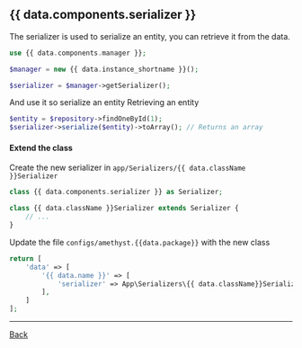 ## {{ data.components.serializer }}

The serializer is used to serialize an entity, you can retrieve it from the data.

```php
use {{ data.components.manager }};

$manager = new {{ data.instance_shortname }}();

$serializer = $manager->getSerializer();

```

And use it so serialize an entity
Retrieving an entity

```php
$entity = $repository->findOneById(1);
$serializer->serialize($entity)->toArray(); // Returns an array

```
#### Extend the class

Create the new serializer in `app/Serializers/{{ data.className }}Serializer`
```php
class {{ data.components.serializer }} as Serializer;

class {{ data.className }}Serializer extends Serializer {
	// ...
}
```
Update the file `configs/amethyst.{{data.package}}` with the new class
```php
return [
    'data' => [
        '{{ data.name }}' => [
            'serializer' => App\Serializers\{{ data.className}}Serializer::class,
        ],
    ]
];
```

---
[Back](index.md)